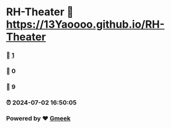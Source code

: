 # RH-Theater :link: https://13Yaoooo.github.io/RH-Theater 
### :page_facing_up: [1](https://13Yaoooo.github.io/RH-Theater/tag.html) 
### :speech_balloon: 0 
### :hibiscus: 9 
### :alarm_clock: 2024-07-02 16:50:05 
### Powered by :heart: [Gmeek](https://github.com/Meekdai/Gmeek)
